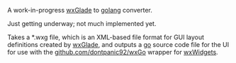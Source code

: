 A work-in-progress [wxGlade](http://wxglade.sourceforge.net/) to [golang](https://golang.org/) converter.

Just getting underway; not much implemented yet.  

Takes a *.wxg file, which is an XML-based file format for GUI layout definitions created by [wxGlade](http://wxglade.sourceforge.net/), and outputs a [go](https://golang.org/) source code file for the UI for use with the [github.com/dontpanic92/wxGo](https://github.com/dontpanic92/wxGo) wrapper for [wxWidgets](https://www.wxwidgets.org/).
